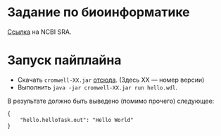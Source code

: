 # Задание по биоинформатике

[Ссылка](https://www.ncbi.nlm.nih.gov/sra/SRX12633924[accn]) на NCBI SRA.

# Запуск пайплайна

* Скачать `cromwell-XX.jar` [отсюда](https://github.com/broadinstitute/cromwell/releases/latest). (Здесь XX — номер версии)
* Выполнить `java -jar cromwell-XX.jar run hello.wdl`.

В результате должно быть выведено (помимо прочего) следующее:
```
{
    "hello.helloTask.out": "Hello World"
}
```
